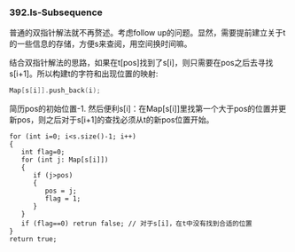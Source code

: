 ### 392.Is-Subsequence

普通的双指针解法就不再赘述。考虑follow up的问题。显然，需要提前建立关于t的一些信息的存储，方便s来查阅，用空间换时间嘛。

结合双指针解法的思路，如果在t[pos]找到了s[i]，则只需要在pos之后去寻找s[i+1]。所以构建t的字符和出现位置的映射:
```cpp
Map[s[i]].push_back(i);
```
简历pos的初始位置-1. 然后便利s[i]：在Map[s[i]]里找第一个大于pos的位置并更新pos，则之后对于s[i+1]的查找必须从t的新pos位置开始。
```
for (int i=0; i<s.size()-1; i++)
{
   int flag=0;
   for (int j: Map[s[i]])
   {
      if (j>pos)
      {
         pos = j;
         flag = 1;
      }
   }
   if (flag==0) retrun false; // 对于s[i]，在t中没有找到合适的位置
}
return true;
```
